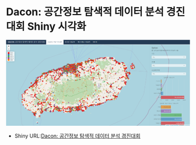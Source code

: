 # Dacon: 공간정보 탐색적 데이터 분석 경진대회 Shiny 시각화

![main](jeju_dacon_main.PNG)

 - Shiny URL:[Dacon: 공간정보 탐색적 데이터 분석 경진대회](https://shjj08.shinyapps.io/dacon_jeju/?_ga=2.208849360.372725044.1609035054-213101739.1609035054)